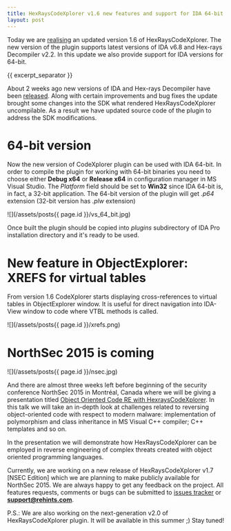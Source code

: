 ```yaml
---
title: HexRaysCodeXplorer v1.6 new features and support for IDA 64-bit
layout: post
---
```


Today we are [realising](https://github.com/REhints/HexRaysCodeXplorer/releases/tag/1.6) an updated version 1.6 of HexRaysCodeXplorer. The new version of the plugin supports latest versions of IDA v6.8 and Hex-rays Decompiler v2.2. In this update we also provide support for IDA versions for 64-bit.

{{ excerpt_separator }}

About 2 weeks ago new versions of IDA and Hex-rays Decompiler have been [released](https://www.hex-rays.com/products/ida/6.8/index.shtml). Along with certain improvements and bug fixes the update brought some changes into the SDK what rendered HexRaysCodeXplorer uncompilable. As a result we have updated source code of the plugin to address the SDK modifications.

64-bit version
==============

Now the new version of CodeXplorer plugin can be used with IDA 64-bit. In order to compile the plugin for working with 64-bit binaries you need to choose either **Debug x64** or **Release x64** in configuration manager in MS Visual Studio. The *Platform* field should be set to **Win32** since IDA 64-bit is, in fact, a 32-bit application. The 64-bit version of the plugin will get *.p64* extension (32-bit version has *.plw* extension)

![](/assets/posts{{ page.id }}/vs_64_bit.jpg)

Once built the plugin should be copied into *plugins* subdirectory of IDA Pro installation directory and it's ready to be used.

New feature in ObjectExplorer: XREFS for virtual tables
=======================================================
From version 1.6 CodeXplorer starts displaying cross-references to virtual tables in ObjectExplorer window. It is useful for direct navigation into IDA-View window to code where VTBL methods is called.

![](/assets/posts{{ page.id }}/xrefs.png)

NorthSec 2015 is coming
=======================

![](/assets/posts{{ page.id }}/nsec.jpg)

And there are almost three weeks left before beginning of the security conference NorthSec 2015 in Montréal, Canada where we will be giving a presentation titled [Object Oriented Code RE with HexraysCodeXplorer](https://www.nsec.io/speakers/). In this talk we will take an in-depth look at challenges related to reversing object-oriented code with respect to modern malware: implementation of polymorphism and class inheritance in MS Visual C++ compiler; C++ templates and so on. 

In the presentation we will demonstrate how HexRaysCodeXplorer can be employed in reverse engineering of complex threats created with object oriented programming languages. 

Currently, we are working on a new release of HexRaysCodeXplorer v1.7 [NSEC Edition] which we are planning to make publicly available for NorthSec 2015. We are always happy to get any feedback on the project. All features requests, comments or bugs can be submitted to [issues tracker](https://github.com/REhints/HexRaysCodeXplorer/issues) or **support@rehints.com**.

P.S.: We are also working on the next-generation v2.0 of HexRaysCodeXplorer plugin. It will be available in this summer ;) Stay tuned!
